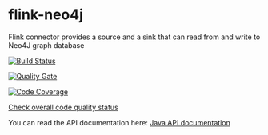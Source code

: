 # flink-neo4j
Flink connector provides a source and a sink that can read from and write to Neo4J graph database 

[![Build Status](https://travis-ci.org/albertodelazzari/flink-neo4j.svg?branch=master)](https://travis-ci.org/albertodelazzari/flink-neo4j)

[![Quality Gate](https://sonarqube.com/api/badges/gate?key=it.neo4j%3Aflink-connector)](https://sonarqube.com/api/badges/gate?key=it.neo4j%3Aflink-connector)

[![Code Coverage](https://sonarqube.com/api/badges/measure?key=it.neo4j%3Aflink-connector&amp;metric=coverage)](https://sonarqube.com/api/badges/measure?key=it.neo4j%3Aflink-connector&amp;metric=coverage) 

[Check overall code quality status](https://sonarqube.com/dashboard/index?id=it.neo4j%3Aflink-connector) 

You can read the API documentation here: [Java API documentation](./apidocs/index.html) 